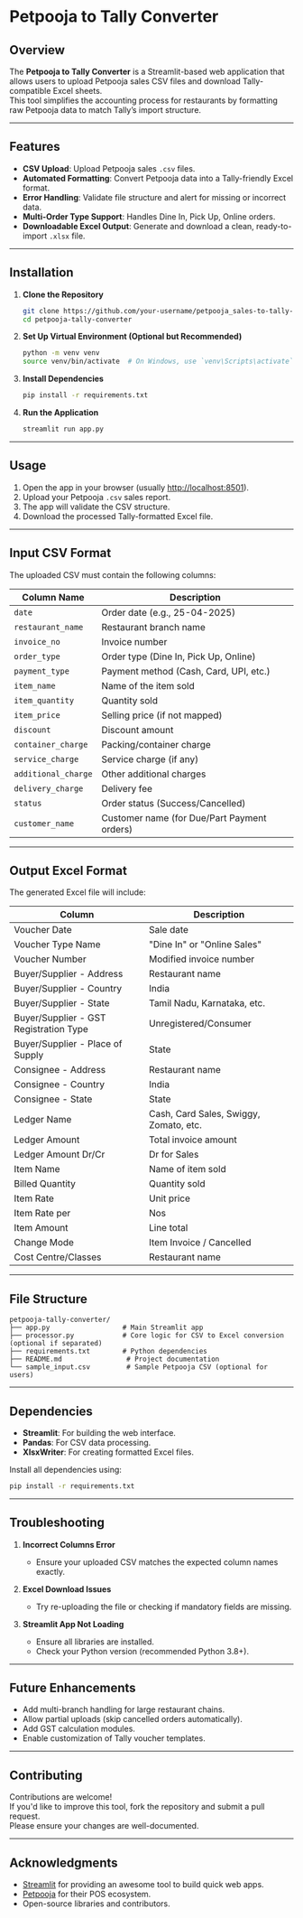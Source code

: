 
# Petpooja to Tally Converter

## Overview
The **Petpooja to Tally Converter** is a Streamlit-based web application that allows users to upload Petpooja sales CSV files and download Tally-compatible Excel sheets.  
This tool simplifies the accounting process for restaurants by formatting raw Petpooja data to match Tally’s import structure.

---

## Features

- **CSV Upload**: Upload Petpooja sales `.csv` files.
- **Automated Formatting**: Convert Petpooja data into a Tally-friendly Excel format.
- **Error Handling**: Validate file structure and alert for missing or incorrect data.
- **Multi-Order Type Support**: Handles Dine In, Pick Up, Online orders.
- **Downloadable Excel Output**: Generate and download a clean, ready-to-import `.xlsx` file.

---

## Installation

1. **Clone the Repository**
   ```bash
   git clone https://github.com/your-username/petpooja_sales-to-tally-automation.git
   cd petpooja-tally-converter
   ```

2. **Set Up Virtual Environment (Optional but Recommended)**
   ```bash
   python -m venv venv
   source venv/bin/activate  # On Windows, use `venv\Scripts\activate`
   ```

3. **Install Dependencies**
   ```bash
   pip install -r requirements.txt
   ```

4. **Run the Application**
   ```bash
   streamlit run app.py
   ```

---

## Usage

1. Open the app in your browser (usually [http://localhost:8501](http://localhost:8501)).
2. Upload your Petpooja `.csv` sales report.
3. The app will validate the CSV structure.
4. Download the processed Tally-formatted Excel file.

---

## Input CSV Format

The uploaded CSV must contain the following columns:

| Column Name         | Description |
|---------------------|-------------|
| `date`              | Order date (e.g., 25-04-2025) |
| `restaurant_name`    | Restaurant branch name |
| `invoice_no`         | Invoice number |
| `order_type`         | Order type (Dine In, Pick Up, Online) |
| `payment_type`       | Payment method (Cash, Card, UPI, etc.) |
| `item_name`          | Name of the item sold |
| `item_quantity`      | Quantity sold |
| `item_price`         | Selling price (if not mapped) |
| `discount`           | Discount amount |
| `container_charge`   | Packing/container charge |
| `service_charge`     | Service charge (if any) |
| `additional_charge`  | Other additional charges |
| `delivery_charge`    | Delivery fee |
| `status`             | Order status (Success/Cancelled) |
| `customer_name`      | Customer name (for Due/Part Payment orders) |

---

## Output Excel Format

The generated Excel file will include:

| Column | Description |
|--------|-------------|
| Voucher Date | Sale date |
| Voucher Type Name | "Dine In" or "Online Sales" |
| Voucher Number | Modified invoice number |
| Buyer/Supplier - Address | Restaurant name |
| Buyer/Supplier - Country | India |
| Buyer/Supplier - State | Tamil Nadu, Karnataka, etc. |
| Buyer/Supplier - GST Registration Type | Unregistered/Consumer |
| Buyer/Supplier - Place of Supply | State |
| Consignee - Address | Restaurant name |
| Consignee - Country | India |
| Consignee - State | State |
| Ledger Name | Cash, Card Sales, Swiggy, Zomato, etc. |
| Ledger Amount | Total invoice amount |
| Ledger Amount Dr/Cr | Dr for Sales |
| Item Name | Name of item sold |
| Billed Quantity | Quantity sold |
| Item Rate | Unit price |
| Item Rate per | Nos |
| Item Amount | Line total |
| Change Mode | Item Invoice / Cancelled |
| Cost Centre/Classes | Restaurant name |

---

## File Structure

```plaintext
petpooja-tally-converter/
├── app.py                  # Main Streamlit app
├── processor.py            # Core logic for CSV to Excel conversion (optional if separated)
├── requirements.txt        # Python dependencies
├── README.md                # Project documentation
└── sample_input.csv         # Sample Petpooja CSV (optional for users)
```

---

## Dependencies

- **Streamlit**: For building the web interface.
- **Pandas**: For CSV data processing.
- **XlsxWriter**: For creating formatted Excel files.

Install all dependencies using:

```bash
pip install -r requirements.txt
```

---

## Troubleshooting

1. **Incorrect Columns Error**
   - Ensure your uploaded CSV matches the expected column names exactly.

2. **Excel Download Issues**
   - Try re-uploading the file or checking if mandatory fields are missing.

3. **Streamlit App Not Loading**
   - Ensure all libraries are installed.
   - Check your Python version (recommended Python 3.8+).

---

## Future Enhancements

- Add multi-branch handling for large restaurant chains.
- Allow partial uploads (skip cancelled orders automatically).
- Add GST calculation modules.
- Enable customization of Tally voucher templates.

---

## Contributing

Contributions are welcome!  
If you'd like to improve this tool, fork the repository and submit a pull request.  
Please ensure your changes are well-documented.

---

## Acknowledgments

- [Streamlit](https://streamlit.io/) for providing an awesome tool to build quick web apps.
- [Petpooja](https://www.petpooja.com/) for their POS ecosystem.
- Open-source libraries and contributors.
